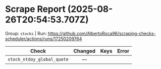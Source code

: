 # Scrape Report (2025-08-26T20:54:53.707Z)

Group: `stocks`  |  Run: https://github.com/AlbertoRoca96/scraping-checks-scheduler/actions/runs/17250209764

| Check | Changed | Keys | Error |
|---|:---:|:--|:--|
| `stock_ntdoy_global_quote` | — |  |  |
